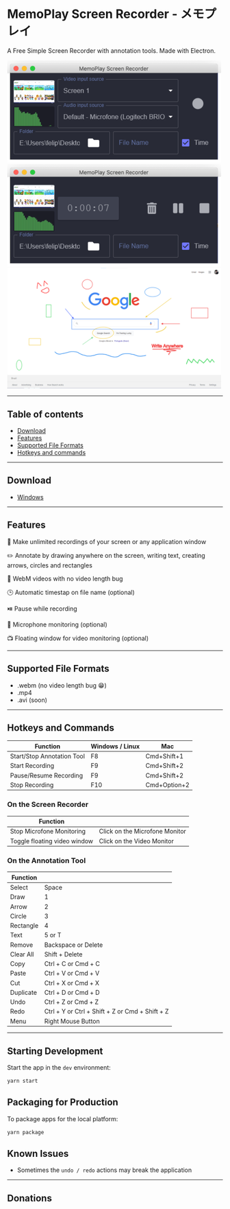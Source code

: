 # MemoPlay Screen Recorder - メモプレイ

A Free Simple Screen Recorder with annotation tools. Made with Electron.

<img src="./assets/prints/memoplay-screen-02.png" width="500" alt="MemoPlay Screen">

<img src="./assets/prints/memoplay-screen-recording-02.png" width="500" alt="MemoPlay Screen - Recording">

<img src="./assets/prints/annotation-tool-02.png" width="500" alt="MemoPlay Screen - Recording">

---

## Table of contents

-   [Download](#download)
-   [Features](#features)
-   [Supported File Formats](#supported-file-formats)
-   [Hotkeys and commands](#hotkeys-and-commands)

---

## Download

-   [Windows](https://github.com/mewters/memoplay-screen-recorder/releases/download/v2.1.0/MemoPlay.Setup.2.1.0.exe)

---

## Features

🎥 Make unlimited recordings of your screen or any application window

✏️ Annotate by drawing anywhere on the screen, writing text, creating arrows, circles and rectangles

📼 WebM videos with no video length bug

🕒 Automatic timestap on file name (optional)

⏯️ Pause while recording

🎤 Microphone monitoring (optional)

📺 Floating window for video monitoring (optional)

---

## Supported File Formats

-   .webm (no video length bug 😁)
-   .mp4
-   .avi (soon)

---

## Hotkeys and Commands

| Function                   | Windows / Linux | Mac          |
| -------------------------- | --------------- | ------------ |
| Start/Stop Annotation Tool | F8              | Cmd+Shift+1  |
| Start Recording            | F9              | Cmd+Shift+2  |
| Pause/Resume Recording     | F9              | Cmd+Shift+2  |
| Stop Recording             | F10             | Cmd+Option+2 |

### On the Screen Recorder

| Function                     |                                |
| ---------------------------- | ------------------------------ |
| Stop Microfone Monitoring    | Click on the Microfone Monitor |
| Toggle floating video window | Click on the Video Monitor     |

### On the Annotation Tool

| Function  |                                                 |
| --------- | ----------------------------------------------- |
| Select    | Space                                           |
| Draw      | 1                                               |
| Arrow     | 2                                               |
| Circle    | 3                                               |
| Rectangle | 4                                               |
| Text      | 5 or T                                          |
| Remove    | Backspace or Delete                             |
| Clear All | Shift + Delete                                  |
| Copy      | Ctrl + C or Cmd + C                             |
| Paste     | Ctrl + V or Cmd + V                             |
| Cut       | Ctrl + X or Cmd + X                             |
| Duplicate | Ctrl + D or Cmd + D                             |
| Undo      | Ctrl + Z or Cmd + Z                             |
| Redo      | Ctrl + Y or Ctrl + Shift + Z or Cmd + Shift + Z |
| Menu      | Right Mouse Button                              |

---

## Starting Development

Start the app in the `dev` environment:

```bash
yarn start
```

## Packaging for Production

To package apps for the local platform:

```bash
yarn package
```

## Known Issues

-   Sometimes the `undo / redo` actions may break the application

---

## Donations
